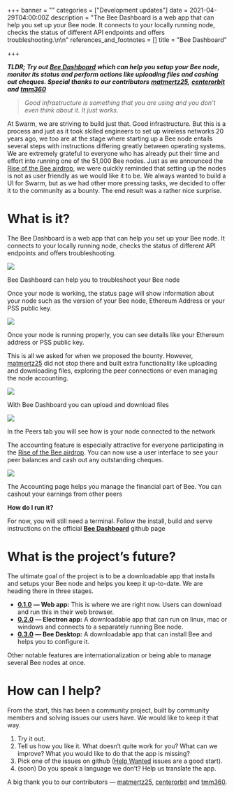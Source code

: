 +++
banner = ""
categories = ["Development updates"]
date = 2021-04-29T04:00:00Z
description = "The Bee Dashboard is a web app that can help you set up your Bee node. It connects to your locally running node, checks the status of different API endpoints and offers troubleshooting.\n\n"
references_and_footnotes = []
title = "Bee Dashboard"

+++

**_TLDR; Try out_** [**_Bee Dashboard_**](https://github.com/ethersphere/bee-dashboard) **_which can help you setup your Bee node, monitor its status and perform actions like uploading files and cashing out cheques. Special thanks to our contributors_** [**_matmertz25_**](https://github.com/matmertz25)**_,_** [**_centerorbit_**](https://github.com/centerorbit) **_and_** [**_tmm360_**](https://github.com/tmm360)

> _Good infrastructure is something that you are using and you don’t even think about it. It just works._

At Swarm, we are striving to build just that. Good infrastructure. But this is a process and just as it took skilled engineers to set up wireless networks 20 years ago, we too are at the stage where starting up a Bee node entails several steps with instructions differing greatly between operating systems. We are extremely grateful to everyone who has already put their time and effort into running one of the 51,000 Bee nodes. Just as we announced the [Rise of the Bee airdrop](https://medium.com/ethereum-swarm/swarm-is-airdropping-1-000-000-bzz-bd3b706918d3), we were quickly reminded that setting up the nodes is not as user friendly as we would like it to be. We always wanted to build a UI for Swarm, but as we had other more pressing tasks, we decided to offer it to the community as a bounty. The end result was a rather nice surprise.

# What is it?

The Bee Dashboard is a web app that can help you set up your Bee node. It connects to your locally running node, checks the status of different API endpoints and offers troubleshooting.

![](/uploads/1-7.webp)

Bee Dashboard can help you to troubleshoot your Bee node

Once your node is working, the status page will show information about your node such as the version of your Bee node, Ethereum Address or your PSS public key.

![](/uploads/2-8.png)

Once your node is running properly, you can see details like your Ethereum address or PSS public key.

This is all we asked for when we proposed the bounty. However, [matmertz25](https://github.com/matmertz25) did not stop there and built extra functionality like uploading and downloading files, exploring the peer connections or even managing the node accounting.

![](/uploads/3-5.png)

With Bee Dashboard you can upload and download files

![](/uploads/4-6.png)

In the Peers tab you will see how is your node connected to the network

The accounting feature is especially attractive for everyone participating in the [Rise of the Bee airdrop](https://medium.com/ethereum-swarm/swarm-is-airdropping-1-000-000-bzz-bd3b706918d3). You can now use a user interface to see your peer balances and cash out any outstanding cheques.

![](/uploads/5-4.png)

The Accounting page helps you manage the financial part of Bee. You can cashout your earnings from other peers

**How do I run it?**

For now, you will still need a terminal. Follow the install, build and serve instructions on the official [**Bee Dashboard**](https://github.com/ethersphere/bee-dashboard#install--build) github page

# What is the project’s future?

The ultimate goal of the project is to be a downloadable app that installs and setups your Bee node and helps you keep it up-to-date. We are heading there in three stages.

- [**0.1.0**](https://github.com/ethersphere/bee-dashboard/milestone/1) **— Web app:** This is where we are right now. Users can download and run this in their web browser.
- [**0.2.0**](https://github.com/ethersphere/bee-dashboard/milestone/2) **— Electron app:** A downloadable app that can run on linux, mac or windows and connects to a separately running Bee node.
- [**0.3.0**](https://github.com/ethersphere/bee-dashboard/milestone/2) **— Bee Desktop:** A downloadable app that can install Bee and helps you to configure it.

Other notable features are internationalization or being able to manage several Bee nodes at once.

# How can I help?

From the start, this has been a community project, built by community members and solving issues our users have. We would like to keep it that way.

1. Try it out.
2. Tell us how you like it. What doesn’t quite work for you? What can we improve? What you would like to do that the app is missing?
3. Pick one of the issues on github ([Help Wanted](https://github.com/ethersphere/bee-dashboard/issues?q=is%3Aissue+is%3Aopen+label%3A%22help+wanted%22) issues are a good start).
4. (soon) Do you speak a language we don’t? Help us translate the app.

A big thank you to our contributors — [matmertz25](https://github.com/matmertz25), [centerorbit](https://github.com/centerorbit) and [tmm360](https://github.com/tmm360).
